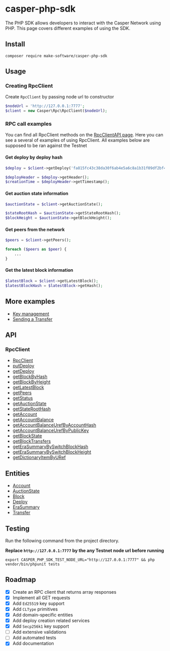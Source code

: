 # casper-php-sdk
The PHP SDK allows developers to interact with the Casper Network using PHP. This page covers different examples of using the SDK.

## Install
```
composer require make-software/casper-php-sdk
```

## Usage
### Creating RpcClient
Create `RpcClient` by passing node url to constructor
```php
$nodeUrl = 'http://127.0.0.1:7777';
$client = new Casper\Rpc\RpcClient($nodeUrl);
```

### RPC call examples
You can find all RpcClient methods on the [RpcClientAPI page](docs/API/RpcClientAPI.md). Here you can see a several of examples of using RpcClient. All examples below are supposed to be ran against the Testnet

#### Get deploy by deploy hash
```php
$deploy = $client->getDeploy('fa815fc43c38da30f6ab4e5a6c8a1b31f09df2bf4b344019ffef60c1270d4e49');

$deployHeader = $deploy->getHeader();
$creationTime = $deployHeader->getTimestamp();
```

#### Get auction state information
```php
$auctionState = $client->getAuctionState();

$stateRootHash = $auctionState->getStateRootHash();
$blockHeight = $auctionState->getBlockHeight();
```

#### Get peers from the network
```php
$peers = $client->getPeers();

foreach ($peers as $peer) {
    ...
}
```

#### Get the latest block information
```php
$latestBlock = $client->getLatestBlock();
$latestBlockHash = $latestBlock->getHash();
```

## More examples
- [Key management](docs/Example/KeyManagement.md)
- [Sending a Transfer](docs/Example/SendingTransfer.md)

## API
### RpcClient
- [RpcClient](docs/API/RpcClientAPI.md#Constructor)
- [putDeploy](docs/API/RpcClientAPI.md#Put-deploy)
- [getDeploy](docs/API/RpcClientAPI.md#Get-deploy)
- [getBlockByHash](docs/API/RpcClientAPI.md#Get-block-by-hash)
- [getBlockByHeight](docs/API/RpcClientAPI.md#Get-block-by-height)
- [getLatestBlock](docs/API/RpcClientAPI.md#Get-the-latest-block)
- [getPeers](docs/API/RpcClientAPI.md#Get-peers)
- [getStatus](docs/API/RpcClientAPI.md#Get-status)
- [getAuctionState](docs/API/RpcClientAPI.md#Get-auction-state)
- [getStateRootHash](docs/API/RpcClientAPI.md#Get-state-root-hash)
- [getAccount](docs/API/RpcClientAPI.md#Get-account)
- [getAccountBalance](docs/API/RpcClientAPI.md#Get-account-balance)
- [getAccountBalanceUrefByAccountHash](docs/API/RpcClientAPI.md#Get-account-balance-URef-by-account-hash)
- [getAccountBalanceUrefByPublicKey](docs/API/RpcClientAPI.md#Get-account-balance-URef-by-public-key)
- [getBlockState](docs/API/RpcClientAPI.md#Get-block-state)
- [getBlockTransfers](docs/API/RpcClientAPI.md#Get-block-transfers)
- [getEraSummaryBySwitchBlockHash](docs/API/RpcClientAPI.md#Get-era-summary-by-switch-block-hash)
- [getEraSummaryBySwitchBlockHeight](docs/API/RpcClientAPI.md#Get-era-summary-by-switch-block-height)
- [getDictionaryItemByURef](docs/API/RpcClientAPI.md#Get-dictionary-item)

## Entities
- [Account](docs/Entity/Account.md)
- [AuctionState](docs/Entity/AuctionState.md)
- [Block](docs/Entity/Block.md)
- [Deploy](docs/Entity/Deploy.md)
- [EraSummary](docs/Entity/EraSummary.md)
- [Transfer](docs/Entity/Transfer.md)

## Testing
Run the following command from the project directory. 

**Replace `http://127.0.0.1:7777` by the any Testnet node url before running**
```shell
export CASPER_PHP_SDK_TEST_NODE_URL="http://127.0.0.1:7777" && php vendor/bin/phpunit tests
```

## Roadmap
- [x] Create an RPC client that returns array responses
- [x] Implement all GET requests
- [x] Add `Ed25519` key support
- [x] Add `CLType` primitives
- [x] Add domain-specific entities
- [x] Add deploy creation related services
- [x] Add `Secp256k1` key support
- [ ] Add extensive validations
- [ ] Add automated tests
- [x] Add documentation
